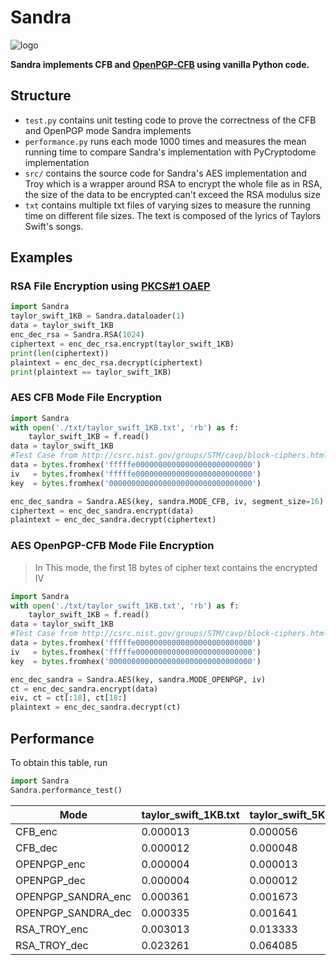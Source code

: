 # Sandra
![logo](https://user-images.githubusercontent.com/26662104/234409378-4602ff85-8fb1-425d-9213-979876c78dcc.png)

**Sandra implements CFB and  [OpenPGP-CFB](https://datatracker.ietf.org/doc/html/rfc4880) using vanilla Python code.**

## Structure
- `test.py` contains unit testing code to prove the correctness of the CFB and OpenPGP mode Sandra implements
- `performance.py` runs each mode 1000 times and measures the mean running time to compare Sandra's implementation with PyCryptodome implementation
- `src/` contains the source code for Sandra's AES implementation and Troy which is a wrapper around RSA to encrypt the whole file
 as in RSA, the size of the data to be encrypted can't exceed the RSA modulus size
- `txt` contains multiple txt files of varying sizes to measure the running time on different file sizes. The text is composed of the lyrics of Taylors Swift's songs.

## Examples
### RSA File Encryption using [PKCS#1 OAEP](https://datatracker.ietf.org/doc/html/rfc8017)
```python
import Sandra
taylor_swift_1KB = Sandra.dataloader(1)
data = taylor_swift_1KB
enc_dec_rsa = Sandra.RSA(1024)
ciphertext = enc_dec_rsa.encrypt(taylor_swift_1KB)
print(len(ciphertext))
plaintext = enc_dec_rsa.decrypt(ciphertext)
print(plaintext == taylor_swift_1KB)
```

### AES CFB Mode File Encryption
```python
import Sandra
with open('./txt/taylor_swift_1KB.txt', 'rb') as f:
    taylor_swift_1KB = f.read()
data = taylor_swift_1KB
#Test Case from http://csrc.nist.gov/groups/STM/cavp/block-ciphers.html#aes
data = bytes.fromhex('fffffe00000000000000000000000000')
iv   = bytes.fromhex('fffffe00000000000000000000000000')
key  = bytes.fromhex('00000000000000000000000000000000')

enc_dec_sandra = Sandra.AES(key, sandra.MODE_CFB, iv, segment_size=16)
ciphertext = enc_dec_sandra.encrypt(data)
plaintext = enc_dec_sandra.decrypt(ciphertext)
```

### AES OpenPGP-CFB Mode File Encryption
> In This mode, the first 18 bytes of cipher text contains the encrypted IV
```python
import Sandra
with open('./txt/taylor_swift_1KB.txt', 'rb') as f:
    taylor_swift_1KB = f.read()
data = taylor_swift_1KB
#Test Case from http://csrc.nist.gov/groups/STM/cavp/block-ciphers.html#aes
data = bytes.fromhex('fffffe00000000000000000000000000')
iv   = bytes.fromhex('fffffe00000000000000000000000000')
key  = bytes.fromhex('00000000000000000000000000000000')

enc_dec_sandra = Sandra.AES(key, sandra.MODE_OPENPGP, iv)
ct = enc_dec_sandra.encrypt(data)
eiv, ct = ct[:18], ct[18:]
plaintext = enc_dec_sandra.decrypt(ct)
```

## Performance
To obtain this table, run 
```python
import Sandra
Sandra.performance_test()
```

| Mode     |              taylor_swift_1KB.txt  |  taylor_swift_5KB.txt |  taylor_swift_10KB.txt   | taylor_swift_100KB.txt |
| --- | --- | --- | --- | --- |
CFB_enc                            |   0.000013        |     0.000056   |            0.000117           |     0.001143 |
CFB_dec                            |   0.000012        |     0.000048   |            0.000099           |     0.000973 |
OPENPGP_enc                  |   0.000004        |     0.000013   |            0.000019           |     0.000167 |
OPENPGP_dec                  |   0.000004        |     0.000012   |           0.000018            |    0.000154 |
OPENPGP_SANDRA_enc  |   0.000361        |      0.001673   |            0.003596          |      0.041270 |
OPENPGP_SANDRA_dec  |   0.000335        |      0.001641   |            0.003583          |      0.041242 |
RSA_TROY_enc                 |   0.003013        |      0.013333   |            0.028102          |      0.279611 |
RSA_TROY_dec                 |   0.023261        |      0.064085   |            0.122305          |      1.110127 |

